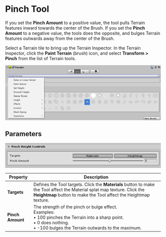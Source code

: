 # Pinch Tool

If you set the **Pinch Amount** to a positive value, the tool pulls Terrain features inward towards the center of the Brush. If you set the **Pinch Amount** to a negative value, the tools does the opposite, and bulges Terrain features outwards away from the center of the Brush.

Select a Terrain tile to bring up the Terrain Inspector. In the Terrain Inspector, click the **Paint Terrain** (brush) icon, and select **Transform > Pinch** from the list of Terrain tools.

![](images/Tools_HowToSelection.png)

## Parameters

![](images/Tool_Pinch_Parameter.png)

| **Property**     | **Description**                                              |
| ---------------- | ------------------------------------------------------------ |
| **Targets**      | Defines the Tool targets. Click the **Materials** button to make the Tool affect the Material splat map texture. Click the **Heightmap** button to make the Tool affect the Heightmap texture. |
| **Pinch Amount** | The strength of the pinch or bulge effect.<br />Examples:<br />&#8226; 100 pinches the Terrain into a sharp point.<br />&#8226; 0 does nothing.<br />&#8226; -100 bulges the Terrain outwards to the maximum. |